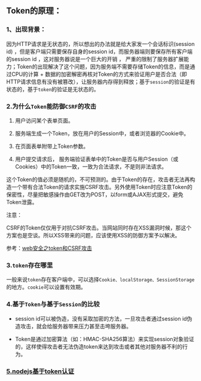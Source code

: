 ## Token的原理：

### 1、出现背景：

 因为HTTP请求是无状态的，所以想出的办法就是给大家发一个会话标识(session id) ，但是客户端只需要保存自身的session id，而服务器端则要保存所有客户端的session id ，这对服务器说是一个巨大的开销 ， 严重的限制了服务器扩展能力；Token的出现解决了这个问题，因为服务端不需要存储Token的信息，而是通过CPU的计算 + 数据的加密解密再核对Token的方式来验证用户是否合法（即HTTP请求信息有没有被篡改），让服务器内存得到释放；基于`session`的验证是有状态的，基于`token`的验证是无状态的。

### 2.为什么`Token`能防御`CSRF`的攻击

1. 用户访问某个表单页面。 

2. 服务端生成一个Token，放在用户的Session中，或者浏览器的Cookie中。 

3. 在页面表单附带上Token参数。 

4. 用户提交请求后， 服务端验证表单中的Token是否与用户Session（或Cookies）中的Token一致，一致为合法请求，不是则非法请求。 

这个Token的值必须是随机的，不可预测的。由于Token的存在，攻击者无法再构造一个带有合法Token的请求实施CSRF攻击。另外使用Token时应注意Token的保密性，尽量把敏感操作由GET改为POST，以form或AJAX形式提交，避免Token泄露。 

注意： 

 CSRF的Token仅仅用于对抗CSRF攻击。当网站同时存在XSS漏洞时候，那这个方案也是空谈。所以XSS带来的问题，应该使用XSS的防御方案予以解决。  

参考：[web安全之token和CSRF攻击](https://blog.csdn.net/qq_15096707/article/details/51307024?utm_medium=distribute.pc_relevant_t0.none-task-blog-2%7Edefault%7EBlogCommendFromMachineLearnPai2%7Edefault-1.control&dist_request_id=&depth_1-utm_source=distribute.pc_relevant_t0.none-task-blog-2%7Edefault%7EBlogCommendFromMachineLearnPai2%7Edefault-1.control)

### 3.`token`存在哪里

一般来说`token`存在客户端中，可以选择`Cookie、localStorage、SessionStorage`的地方。`cookie`可以设置有效期。

### 4.基于`Token`与基于`Session`的比较

- session id可以被伪造，没有采取加密的方法，一旦攻击者通过session id伪造攻击，就会给服务器带来压力甚至击垮服务器。


- Token是通过加密算法（如：HMAC-SHA256算法）来实现session对象验证的，这样使得攻击者无法伪造token来达到攻击或者其他对服务器不利的行为。

### [5.nodejs基于token认证](https://blog.csdn.net/qq_37261367/article/details/81387107)

